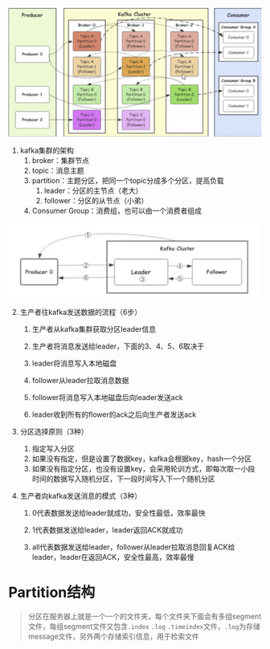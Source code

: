 ![](assets/images/kafka.png)

1. kafka集群的架构
   1. broker：集群节点
   2. topic：消息主题
   3. partition：主题分区，把同一个topic分成多个分区，提高负载
      1. leader：分区的主节点（老大）
      2. follower：分区的从节点（小弟）
   4. Consumer Group：消费组，也可以由一个消费者组成

![image-20240512101405892](assets/images/kafka2.png)

2. 生产者往kafka发送数据的流程（6步）

   1. 生产者从kafka集群获取分区leader信息
   2. 生产者将消息发送给leader，下面的3、4、5、6取决于

   3. leader将消息写入本地磁盘
   4. follower从leader拉取消息数据
   5. follower将消息写入本地磁盘后向leader发送ack
   6. leader收到所有的flower的ack之后向生产者发送ack

3. 分区选择原则（3种）
   1. 指定写入分区
   2. 如果没有指定，但是设置了数据key，kafka会根据key，hash一个分区
   3. 如果没有指定分区，也没有设置key，会采用轮训方式，即每次取一小段时间的数据写入随机分区，下一段时间写入下一个随机分区

4. 生产者向kafka发送消息的模式（3种）

   1. 0代表数据发送给leader就成功，安全性最低，效率最快

   1. 1代表数据发送给leader，leader返回ACK就成功

   1. all代表数据发送给leader，follower从leader拉取消息回复ACK给leader，leader在返回ACK，安全性最高，效率最慢





# Partition结构

> 分区在服务器上就是一个一个的文件夹，每个文件夹下面会有多组segment文件，每组segment文件又包含`.index` `.log` `.timeindex`文件，`.log`为存储message文件，另外两个存储索引信息，用于检索文件

